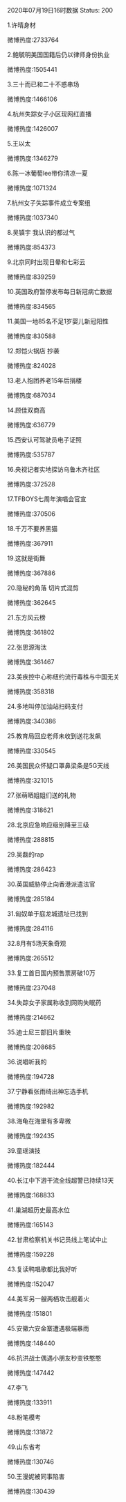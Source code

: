 2020年07月19日16时数据
Status: 200

1.许晴身材

微博热度:2733764

2.鲍毓明美国国籍后仍以律师身份执业

微博热度:1505441

3.三十而已和二十不惑串场

微博热度:1466106

4.杭州失踪女子小区现网红直播

微博热度:1426007

5.王以太

微博热度:1346279

6.陈一冰葡萄lee带你清凉一夏

微博热度:1071324

7.杭州女子失踪事件成立专案组

微博热度:1037340

8.吴镇宇 我认识的都过气

微博热度:854373

9.北京同时出现日晕和七彩云

微博热度:839259

10.英国政府暂停发布每日新冠病亡数据

微博热度:834565

11.美国一地85名不足1岁婴儿新冠阳性

微博热度:830588

12.郑恺火锅店 抄袭

微博热度:824028

13.老人抱团养老15年后捐楼

微博热度:687034

14.顾佳双商高

微博热度:636779

15.西安认可驾驶员电子证照

微博热度:535787

16.央视记者实地探访乌鲁木齐社区

微博热度:372528

17.TFBOYS七周年演唱会官宣

微博热度:370506

18.千万不要养黑猫

微博热度:367911

19.这就是街舞

微博热度:367886

20.隐秘的角落 切片式混剪

微博热度:362645

21.东方风云榜

微博热度:361802

22.张思源淘汰

微博热度:361467

23.美疾控中心称纽约流行毒株与中国无关

微博热度:358318

24.多地叫停加油站扫码支付

微博热度:340386

25.教育局回应老师未收到送花发飙

微博热度:330545

26.美国民众怀疑口罩鼻梁条是5G天线

微博热度:321015

27.张萌晒姐姐们送的礼物

微博热度:318621

28.北京应急响应级别降至三级

微博热度:288815

29.吴磊的rap

微博热度:286423

30.英国威胁停止向香港派遣法官

微博热度:285184

31.匈奴单于庭龙城遗址已找到

微博热度:284116

32.8月有5场天象奇观

微博热度:265512

33.复工首日国内预售票房破10万

微博热度:237048

34.失踪女子家属称收到网购失眠药

微博热度:214662

35.迪士尼三部旧片重映

微博热度:208685

36.说唱听我的

微博热度:194728

37.宁静看张雨绮出神忘选手机

微博热度:192982

38.海龟在海里有多卑微

微博热度:192435

39.童瑶演技

微博热度:182444

40.长江中下游干流全线超警已持续13天

微博热度:168833

41.巢湖超历史最高水位

微博热度:165143

42.甘肃检察机关书记员线上笔试中止

微博热度:159228

43.复读鸭唱歌都比我好听

微博热度:152047

44.美军另一艘两栖攻击舰着火

微博热度:151801

45.安徽六安金寨遭遇极端暴雨

微博热度:148440

46.抗洪战士偶遇小朋友秒变铁憨憨

微博热度:147442

47.李飞

微博热度:133911

48.粉笔模考

微博热度:131872

49.山东省考

微博热度:130746

50.王漫妮被同事陷害

微博热度:130439

